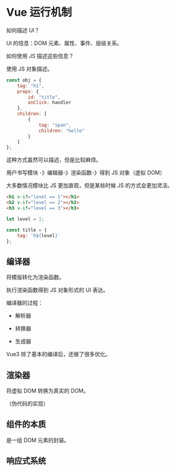 # Vue 运行机制

如何描述 UI？

UI 的信息：DOM 元素、属性、事件、层级关系。

如何使用 JS 描述这些信息？

使用 JS 对象描述。

```js
const obj = {
    tag: "h1",
    props: {
        id: "title",
        onClick: handler
    },
    children: [
        {
            tag: "span",
            children: "hello"
        }
    ]
};
```

这种方式虽然可以描述，但是比较麻烦。

用户书写模块 -》编辑器-》渲染函数-》得到 JS 对象（虚拟 DOM）

大多数情况模块比 JS 更加直观，但是某些时候 JS 的方式会更加灵活。

```html
<h1 v-if="level == 1"></h1>
<h2 v-if="level == 2"></h2>
<h3 v-if="level == 3"></h3>
```

```js
let level = 1;

const title = {
    tag: `h${level}`
};
```

## 编译器

将模版转化为渲染函数。

执行渲染函数得到 JS 对象形式的 UI 表达。

编译器的过程：

- 解析器

- 转换器

- 生成器

Vue3 除了基本的编译后，还做了很多优化。

## 渲染器

将虚拟 DOM 转换为真实的 DOM。

（伪代码的实现）

## 组件的本质

是一组 DOM 元素的封装。

## 响应式系统
